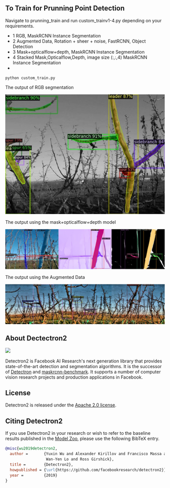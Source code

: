 ## To Train for Prunning Point Detection
Navigate to prunning_train and run custom_trainv1-4.py depending on your requirements. 
- 1 RGB, MaskRCNN Instance Segmentation
- 2 Augmented Data, Rotation + sheer + noise, FastRCNN, Object Detection
- 3 Mask+opticalflow+depth,  MaskRCNN Instance Segmentation
- 4 Stacked Mask,Opticalflow,Depth, image size (:,:,4)  MaskRCNN Instance Segmentation
-  
```
python custom_train.py
```
The output of RGB segmentation 

![pruning_labeled_data](output_old/3pred.jpg)

The output using the mask+opticalflow+depth model 

![pruning_labeled_data](output_old/combinedResult2.jpg)

The output using the Augmented Data 

![pruning_labeled_data](output_old/result.jpg)


## About Dectectron2

<img src=".github/Detectron2-Logo-Horz.svg" width="300" >


Detectron2 is Facebook AI Research's next generation library
that provides state-of-the-art detection and segmentation algorithms.
It is the successor of
[Detectron](https://github.com/facebookresearch/Detectron/)
and [maskrcnn-benchmark](https://github.com/facebookresearch/maskrcnn-benchmark/).
It supports a number of computer vision research projects and production applications in Facebook.


## License

Detectron2 is released under the [Apache 2.0 license](LICENSE).

## Citing Detectron2

If you use Detectron2 in your research or wish to refer to the baseline results published in the [Model Zoo](MODEL_ZOO.md), please use the following BibTeX entry.

```BibTeX
@misc{wu2019detectron2,
  author =       {Yuxin Wu and Alexander Kirillov and Francisco Massa and
                  Wan-Yen Lo and Ross Girshick},
  title =        {Detectron2},
  howpublished = {\url{https://github.com/facebookresearch/detectron2}},
  year =         {2019}
}
```
